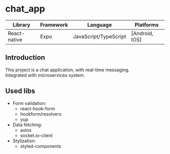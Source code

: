 # chat_app

<!-- icon-->

| Library      | Framework | Language              | Platforms      |
| ------------ | --------- | --------------------- | -------------- |
| React-native | Expo      | JavaScript/TypeScript | [Android, IOS] |

## Introduction

This project is a chat application, with real-time messaging.
<br/>
Integrated with microservices system.

## Used libs
- Form validation:
  - react-hook-form
  - hookform/resolvers
  - yup
- Data fetching:
  - axios
  - socket.io-client
- Stylization:
  - styled-components
